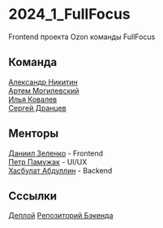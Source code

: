 # 2024_1_FullFocus
Frontend проекта Ozon команды FullFocus
## Команда
[Александр Никитин](https://github.com/Olegsandrik)  
[Артем Могилевский](https://github.com/mvp-mogila)  
[Илья Ковалев](https://github.com/b0pof)  
[Сергей Дранцев](https://github.com/Bopster410)  

## Менторы
[Даниил Зеленко](https://github.com/Zela2520) - Frontend  
[Петр Памужак]() - UI/UX  
[Хасбулат Абдуллин](https://github.com/Yakwilik) - Backend  

## Сссылки
[Деплой](https://bizonshop.site)
[Репозиторий Бэкенда](https://github.com/go-park-mail-ru/2024_1_FullFocus)
